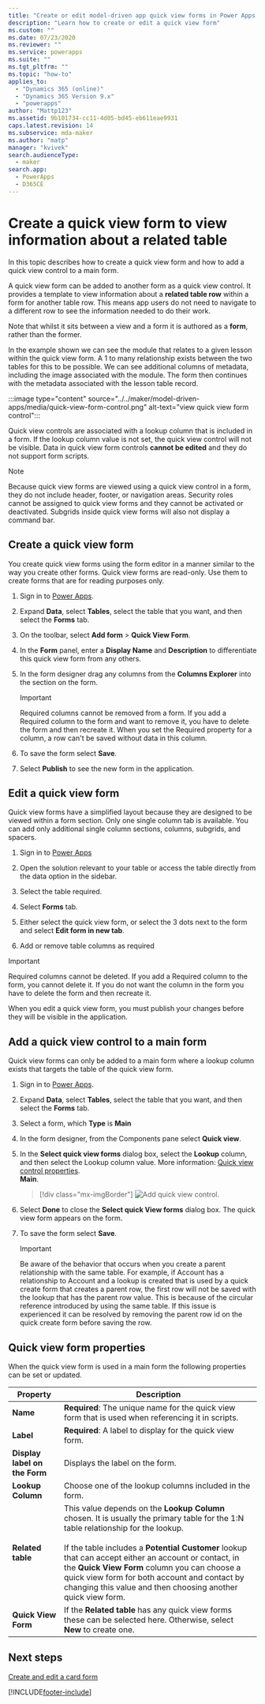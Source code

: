 ```yaml
---
title: "Create or edit model-driven app quick view forms in Power Apps | MicrosoftDocs"
description: "Learn how to create or edit a quick view form"
ms.custom: ""
ms.date: 07/23/2020
ms.reviewer: ""
ms.service: powerapps
ms.suite: ""
ms.tgt_pltfrm: ""
ms.topic: "how-to"
applies_to: 
  - "Dynamics 365 (online)"
  - "Dynamics 365 Version 9.x"
  - "powerapps"
author: "Mattp123"
ms.assetid: 9b101734-cc11-4d05-bd45-eb611eae9931
caps.latest.revision: 14
ms.subservice: mda-maker
ms.author: "matp"
manager: "kvivek"
search.audienceType: 
  - maker
search.app: 
  - PowerApps
  - D365CE
---
```


# Create a quick view form to view information about a related table

In this topic describes how to create a quick view form and how to add a quick view control to a main form.

A quick view form can be added to another form as a quick view control. It provides a template to view information about a **related table row** within a form for another table row. This means app users do not need to navigate to a different row to see the information needed to do their work.

Note that whilst it sits between a view and a form it is authored as a **form**, rather than the former.

In the example shown we can see the module that relates to a given lesson within the quick view form.  A 1 to many relationship exists between the two tables for this to be possible.  We can see additional columns of metadata, including the image associated with the module. The form then continues with the metadata associated with the lesson table record.

:::image type="content" source="../../maker/model-driven-apps/media/quick-view-form-control.png" alt-text="view quick view form control":::
  
 Quick view controls are associated with a lookup column that is included in a form. If the lookup column value is not set, the quick view control will not be visible. Data in quick view form controls **cannot be edited** and they do not support form scripts.  
  
> [!NOTE]
>  Because quick view forms are viewed using a quick view control in a form, they do not include header, footer, or navigation areas. Security roles cannot be assigned to quick view forms and they cannot be activated or deactivated. Subgrids inside quick view forms will also not display a command bar.
  
<a name="BKMK_CreateQFV"></a>

## Create a quick view form
 You create quick view forms using the form editor in a manner similar to the way you create other forms. Quick view forms are read-only. Use them to create forms that are for reading purposes only.  
  
1. Sign in to [Power Apps](https://make.powerapps.com/?utm_source=padocs&utm_medium=linkinadoc&utm_campaign=referralsfromdoc).  

2. Expand **Data**, select **Tables**, select the table that you want, and then select the **Forms** tab.
  
3. On the toolbar, select **Add form** > **Quick View Form**.  
  
4. In the **Form** panel, enter a **Display Name** and **Description** to differentiate this quick view form from any others.  
  
5. In the form designer drag any columns from the **Columns Explorer** into the section on the form.

    > [!IMPORTANT]
    > Required columns cannot be removed from a form. If you add a Required column to the form and want to remove it, you have to delete the form and then recreate it. When you set the Required property for a column, a row can't be saved without data in this column.

7. To save the form select **Save**.  

8. Select **Publish** to see the new form in the application. <!-- Which app? What does Publish do?-->
  
<a name="BKMK_EditQVF"></a>   
## Edit a quick view form  
 Quick view forms have a simplified layout because they are designed to be viewed within a form section. Only one single column tab is available. You can add only additional single column sections, columns, subgrids, and spacers.

1. Sign in to [Power Apps](https://make.powerapps.com/?utm_source=padocs&utm_medium=linkinadoc&utm_campaign=referralsfromdoc)

2. Open the solution relevant to your table or access the table directly from the data option in the sidebar.

3. Select the table required.

4. Select **Forms** tab.

5. Either select the quick view form, or select the 3 dots next to the form and select **Edit form in new tab**.

6. Add or remove table columns as required
  
  > [!IMPORTANT]
  > Required columns cannot be deleted. If you add a Required column to the form, you cannot delete it. If you do not want the column in the form you have to delete the form and then recreate it.
  
 When you edit a quick view form, you must publish your changes before they will be visible in the application.  
  
<a name="BKMK_AddQVF"></a>   
## Add a quick view control to a main form  
 Quick view forms can only be added to a main form where a lookup column exists that targets the table of the quick view form.  
  
1.  Sign in to [Power Apps](https://make.powerapps.com/?utm_source=padocs&utm_medium=linkinadoc&utm_campaign=referralsfromdoc).  

2.  Expand **Data**, select **Tables**, select the table that you want, and then select the **Forms** tab.  

3. Select a form, which **Type** is **Main**
4. In the form designer, from the Components pane select **Quick view**.  
  
5.  In the **Select quick view forms** dialog box, select the **Lookup** column, and then select the Lookup column value. More information: [Quick view control properties](quick-view-control-properties-legacy.md).  
 **Main**.

    > [!div class="mx-imgBorder"] 
    > ![Add quick view control.](media/add-quick-view-control.png "Add quick view control to main form")

6.  Select **Done** to close the **Select quick View forms** dialog box. The quick view form appears on the form.

7.  To save the form select **Save**.  

    > [!IMPORTANT]
    > Be aware of the behavior that occurs when you create a parent relationship with the same table. For example, if Account has a relationship to Account and a lookup is created that is used by a quick create form that creates a parent row, the first row will not be saved with the lookup that has the parent row value. This is because of the circular reference introduced by using the same table. If this issue is experienced it can be resolved by removing the parent row id on the quick create form before saving the row.

## Quick view form properties

When the quick view form is used in a main form the following properties can be set or updated.

|Property|Description|  
|--------------|-----------------|  
|**Name**|**Required**: The unique name for the quick view form that is used when referencing it in scripts.|  
|**Label**|**Required**: A label to display for the quick view form.|  
|**Display label on the Form**|Displays the label on the form.|  
|**Lookup Column**|Choose one of the lookup columns included in the form.|  
|**Related table**|This value depends on the **Lookup Column** chosen. It is usually the primary table for the 1:N table relationship for the lookup.<br /><br /> If the table includes a **Potential Customer** lookup that can accept either an account or contact, in the **Quick View Form** column you can choose a quick view form for both account and contact by changing this value and then choosing another quick view form.|  
|**Quick View Form**|If the **Related table** has any quick view forms these can be selected here. Otherwise, select **New** to create one.<br />  

## Next steps
  
[Create and edit a card form](create-card-forms.md)

[!INCLUDE[footer-include](../../includes/footer-banner.md)]
